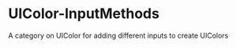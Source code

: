 UIColor-InputMethods
====================

A category on UIColor for adding different inputs to create UIColors
